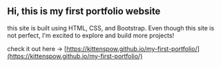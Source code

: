 ## Hi, this is my first portfolio website
this site is built using HTML, CSS, and Bootstrap. Even though this site is not perfect, I'm excited to explore and build more projects!

check it out here -> [https://kittenspow.github.io/my-first-portfolio/](https://kittenspow.github.io/my-first-portfolio/)
